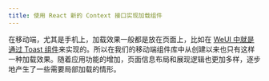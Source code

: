 ```yaml
---
title: 使用 React 新的 Context 接口实现加载组件
---
```


在移动端，尤其是手机上，加载效果一般都是放在页面上，比如在 [WeUI 中就是通过 Toast 组件](https://weui.io/#toast)来实现的。所以在我们的移动端组件库中从创建以来也只有这样一种加载效果。随着应用功能的增加，页面信息布局和展现逻辑也更加多样，逐步地产生了一些需要局部加载的情形。
